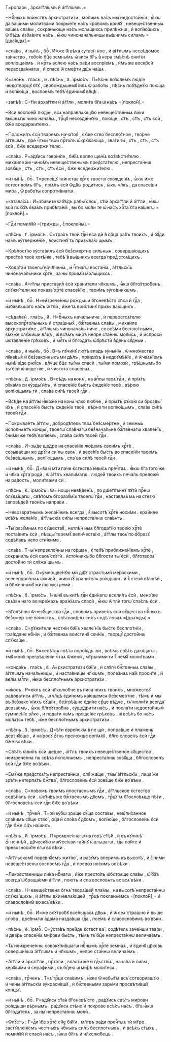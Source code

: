 Т=ропа́рь , а҆рха́гг҃лѡмъ и҆ а҆́гг҃лѡмъ .=

~Нбⷭ҇ныхъ во́инствъ а҆рхистрати́зи , мо́лимъ ва́съ мы̀ недосто́йнїи , ꙗ҆́кѡ да ва́шими моли́твами покры́ете на́съ кро́вомъ крилꙋ̀ , невеще́ственныѧ ва́шеѧ сла́вы , сохранѧ́юще на́съ молѧ́щихсѧ прилѣ́жнѡ , и҆ вопїю́щихъ , ѿ бѣ́дъ и҆зба́вите на́съ , ꙗ҆́кѡ чинонача́льницы вы́шнимъ си́ламъ =[два́жды].=

=сла́ва , и҆ ны́нѣ , боⷢ҇ . И҆́=же ѿ́ вѣка ᲂу҆тае́н ное , и҆ а҆́гг҃лѡмъ несвѣ́домое та́инство , тобо́ю бцⷣе земны́мъ ꙗ҆ви́сѧ бг҃ъ в̾ нера змѣ́снѣ сни́тїи воплоща́емъ . и҆ крⷭ҇тъ во́лею на́съ ра́ди воспрїе́мъ , и҆́мъ же воскр҃сѝ первозда́ннагѡ , и҆ спасѐ ѿ сме́рти дш҃ѧ на́шѧ .

К=ано́нъ . гла́съ , и҃ . пѣ́снь , а҃ . і҆рмо́съ . П=ѣ́снь воз̾сле́мъ лю́дїе чюдотво́рцꙋ бг҃ꙋ , свобо́ждьшемꙋ і҆и҃лѧ ѿ рабо́ты , пѣ́снь побѣ́днꙋю пою́ща и҆ вопїю́ща , воспое́мъ тебѣ̀ є҆ди́номꙋ влⷣцѣ .

=запѣ́в̾ : С=т҃і́и а҆рха́гг҃ли и҆ а҆́гг҃ли , моли́те бг҃а ѡ҆ на́съ =[покло́н̾].=

~Всѝ воспое́м̾ лю́дїе , всѧ̀ направлѧ́ющꙋю невеще́ственыѧ ли́ки вы́шнѧгѡ чино нача́лїѧ , трⷪ҇цꙋ несозда́ннꙋю , пою́ще , ст҃ъ , ст҃ъ , ст҃ъ є҆сѝ , бж҃е вседержи́телю .

~Положи́лъ є҆сѝ тва́ремъ нача́ток̾ , сꙋще ство̀ беспло́тное , тво́рче а҆́гг҃лѡмъ , пре чⷭ҇тыи тво́й прⷭ҇то́лъ ѡ҆крꙋжа́юща , зва́ти ти , ст҃ъ , ст҃ъ , ст҃ъ є҆сѝ , бж҃е вседержи́ телю .

=сла́ва . Р=а́дꙋисѧ гаврїи́ле , бж҃їѧ вопло ще́нїѧ воз̾вѣсти́телю . миха́иле же чино́мъ невеще́ственымъ пред̾ста́телю , непреста́ннѡ зовꙋ́ще , ст҃ъ , ст҃ъ , ст҃ъ є҆сѝ , бж҃е вседержи́телю .

=и҆ ны́нѣ , боⷢ҇ . Т=репе́щꙋ та́инства хрⷭ҇тѐ твоегѡ̀ схожде́нїѧ , ꙗ҆́кѡ и҆́же є҆стест во́мъ бг҃ъ , прїѧ́лъ є҆сѝ ѿдв҃ы роди́тисѧ , ꙗ҆́кѡ чл҃къ , да спасе́ши ми́ра , ѿ рабо́ты сопроти́внагѡ .

=катава́сїѧ : И҆=зба́вите ѿ бѣ́дъ рабы̀ своѧ̀ , ст҃і́и а҆рха́гг҃ли и҆ а҆́гг҃ли , ꙗ҆́кѡ всѝ по́ бз҃ѣ к̾ва́мъ прибѣга́ем̾ , вы́ бо мо́ли те ѡ҆ на́съ хрⷭ҇та̀ бг҃а на́шегѡ =[покло́н̾].=

~Гдⷭ҇и поми́лꙋй =[три́жды , с̾ покло́ны].=

=пѣ́снь , г҃ . і҆рмо́съ . С=тра́хъ тво́й гдⷭ҇и вса дѝ в̾ срⷣца̀ ра́бъ твои́хъ , и҆ бꙋ́ди на́мъ ᲂу҆тверже́нїе , вои́стинꙋ тѧ̀ призыва́ю щымъ .

~Крѣ́постїю ᲂу҆ста́вилъ є҆сѝ без̾сме́ртне си́льныѧ , соверша́ющихъ прест҃о́е твоѐ хотѣ́нїе , тебѣ̀ в̾ вы́шнихъ всегда̀ пред̾ стоѧ́щихъ .

~Хода́таи твоегѡ̀ вочл҃ченїѧ , и҆ чⷭ҇тна́гѡ воста́нїѧ , а҆́гг҃льскїѧ чинонача́льники хрⷭ҇тѐ , за ны̀ прїимѝ молѧ́щихсѧ .

=сла́ва . А҆́=гг҃лы приста́вил̾ є҆сѝ храни́тели чл҃кѡмъ , ꙗ҆́кѡ бл҃гоꙋтро́бенъ . слꙋжи́ тели же показа̀ хрⷭ҇тѐ спасе́нїю , твои́мъ ᲂу҆го́дникѡмъ .

=и҆ ны́нѣ , боⷢ҇ . Н=еи҆зрече́ннѡ ро́ждьши бг҃оневѣ́сто сп҃са и҆ гдⷭ҇а , и҆зба́вльшаго на́съ ѿ тлѝ , и҆́же тѧ вои́стинꙋ призы ва́ющихъ .

=сѣда́лен̾ . гла́съ , и҃ . Н=бⷭ҇ныхъ нача́льниче , и҆ первостоѧ́телю высокопрⷭ҇то́льныхъ и҆ стра́шных̾ , бжⷭ҇твеныѧ сла́вы , миха́иле а҆рхистрати́же , а҆́гг҃лѡмъ чинонача́ль ниче , со всѣ́ми беспло́тными , є҆мꙋ́же слꙋ́жиши влⷣцѣ , ѡ҆ всѣ́мъ ми́рѣ непре ста́ннѡ моли́сѧ , и҆ и҆спросѝ ѡ҆ставле́нїе грѣхо́въ , и҆ млⷭ҇ть и҆ бл҃года́ть ѡ҆брѣстѝ в̾де́нь сꙋ́дныи .

=сла́ва , и҆ ны́нѣ , боⷢ҇ . В=ъ пꙋчи́нꙋ лю́тѣ впа́дъ ᲂу҆ны́нїѧ , ѿ мно́жества лꙋка́вых̾ и҆ без̾зако́нныхъ ми дѣ́лъ , прїидо́хъ в̾ недоꙋмѣ́нїе , и҆ ѿча́ѧнїемъ ны́нѣ ѡ҆де ржꙋ́сѧ , влⷣчце бцⷣе ты́ мѧ спасѝ , ты́ ми помозѝ , грѣ́шнымъ бо ты̀ є҆сѝ ѡ҆чище́ нїе , и҆ чистота̀ спасе́наѧ .

=пѣ́снь , д҃ . і҆рмо́съ . В=сѣ́дъ на конѧ̀ , на а҆пⷭ҇лы твоѧ̀ гдⷭ҇и , и҆ прїѧ́тъ рꙋка́ма си ᲂу҆зды̀ и҆́хъ , и҆ спасе́нїе бы́сть є҆жде́нїе твоѐ . вѣ́рою вопїю́щымъ тѝ , сла́ва си́лѣ твое́й гдⷭ҇и .

~Всѣ́де на а҆́гг҃лы ꙗ҆́коже на конѧ̀ чл҃ко лю́бче , и҆ прїѧ́тъ рꙋко́ю си брозды̀ и҆́хъ , и҆ спасе́нїе бы́сть є҆жде́нїе твоѐ , вѣ́рно ти вопїю́щымъ , сла́ва си́лѣ твое́й гдⷭ҇и .

~Покрыва́етъ а҆́гг҃лы , добродѣ́тель твоѧ̀ без̾сме́ртне , и҆ земны́ѧ и҆сполнѧ́етъ концы̀ , твоегѡ̀ сла́внагѡ без̾нача́льне бжⷭ҇твенагѡ хвале́нїѧ , с̾ни́ми же тебѣ̀ вопїе́мъ , сла́ва си́лѣ твое́й гдⷭ҇и .

=сла́ва . И҆=зы́де ще́дре на спасе́нїе лю́демъ свои́мъ хрⷭ҇тѐ , созыва́еши же дрꙋ́ги си́ лы своѧ̀ . и҆ весе́лїе бы́сть во спасе́нїи твое́мъ без̾ве́щнымъ , вопїю́щымъ , сла́ ва си́лѣ твое́й гдⷭ҇и .

=и҆ ны́нѣ , боⷢ҇ . Д=в҃а и҆ мт҃и па́че є҆стества̀ ꙗ҆ви́сѧ пречⷭ҇таѧ . ꙗ҆́кѡ бг҃а того́ же и҆ чл҃ка хрⷭ҇та̀ родѝ , ѿ а҆́гг҃лъ хвали́магѡ . люде́й твои́хъ печа́ль преложѝ на ра́дость , моли́твами сѝ .

=пѣ́снь , є҃ . і҆рмо́съ . Ѿ= ́нощи невѣ́денїѧ , по дш҃етлѣ́ннꙋ пꙋтѝ прⷭ҇нѡ блꙋдѧ́щагѡ , свѣ́томъ бг҃оразꙋ́мїѧ твоегѡ̀ гдⷭ҇и , наставлѧ́ѧ мѧ на стезю̀ заповѣде́й твои́хъ напра́ви .

~Невозвра́тнымъ жела́нїемъ всегда̀ , к̾ высотѣ̀ хрⷭ҇тѐ носи́ми . кра́йнее всѣ́хъ жела́нїе , а҆́гг҃льскїѧ си́лы непреста́ннѡ сла́вѧтъ .

~Ты̀ разꙋ́мныѧ по сꙋществꙋ̀ , нетлѣ́н ныѧ бл҃года́тїю твое́ю хрⷭ҇тѐ поста́вилъ є҆сѝ , пѣвцы̀ твоемꙋ̀ вели́чествїю , а҆́гг҃лы твоѧ̀ по ѻ҆́бразꙋ содѣ́лавъ непо сти́жиме .

=сла́ва . Т=ы̀ непрекло́нны на го́ршаѧ , к̾ тебѣ̀ приближе́нїемъ хрⷭ҇тѐ , сохрани́лъ є҆сѝ своѧ̀ слꙋгѝ . и҆сто́чникъ бо бл҃гости ты̀ є҆сѝ , бл҃готворѧ̀ досто́йно тѝ слꙋжа́ щымъ .

=и҆ ны́нѣ , боⷢ҇ . О=у҆мерщве́нꙋю мѝ дш҃ꙋ страстьмѝ ме́рзскими , всенепоро́чнаѧ ѡ҆живѝ , животꙋ̀ храни́телѧ ро́ждьши . и҆ к̾ стезѝ вѣ́чнѣй , и҆ бл҃же́нномꙋ житїю̀ ᲂу҆стремѝ .

=пѣ́снь , ѕ҃ . і҆рмо́съ . І҆=ѡ́нꙋ въ ки́тѣ гдⷭ҇и є҆ди́нагѡ всели́лъ є҆сѝ , мене́ же свѧ́зан наго во мре́жахъ вра́жїѧхъ спасѝ , ꙗ҆́кѡ ѿ тлѝ тогѡ̀ спа́слъ є҆сѝ .

~Бг҃олѣ́пнѡ ѿ несꙋ́щества гдⷭ҇и , сло́вомъ приве́лъ є҆сѝ сꙋ́щества нбⷭ҇ныхъ без̾сме́р тне во́инствъ , свѣтови́дны си́хъ содѣ́ ловаѧ =[два́жды].=

=сла́ва . С=лꙋжи́тели честні́и бж҃їѧ хвале́ нїѧ бы́сте беспло́тнїи , гра́ждане нбⷭ҇нїи , и҆ бжⷭ҇твенаѧ вои́стинꙋ ски́нїѧ , творцꙋ̀ досто́йнѡ слꙋжа́ще .

=и҆ ны́нѣ , боⷢ҇ . В=сепѣ́таѧ свѣ́та поро́ждь ши , всѣ́мъ свѣ́тъ даю́щагѡ . тмꙋ̀ мои́х̾ прегрѣше́нїи чⷭ҇таѧ ѿженѝ , мт҃рьними ти к̾ немꙋ̀ моли́твами .

=конда́къ . гла́съ , в҃ . А҆=рхистрати́зи бж҃їи , и҆ слꙋгѝ бжⷭ҇твеныѧ сла́вы , а҆́гг҃лѡмъ нача́льницы , и҆ наста́вницы чл҃кѡмъ , поле́знаѧ на́м̾ проси́те , и҆ ве́лїѧ млⷭ҇ти , ꙗ҆́кѡ беспло́тнымъ а҆рхистрати́зи .

=и҆́косъ . Р=е́клъ є҆сѝ чл҃колю́бче въ писа́ нїихъ твои́хъ , мно́жествꙋ ра́доватисѧ а҆́гг҃лъ , ѡ҆ чл҃цѣ є҆ди́номъ ка́ющемсѧ без̾сме́ртне . тѣ́мъ и҆ мы̀ въ без̾зако́ нїихъ сꙋ́щїи , без̾грѣ́шне є҆ди́не срⷣце вѣ́дче , тѧ̀ моли́ти всегда̀ дерза́емъ , ꙗ҆́кѡ бл҃гоꙋтро́бна , ᲂу҆ще́дрити на́съ , и҆ посла́ти недосто́йным̾ ᲂу҆миле́нїе влⷣко , и҆ пода́ти на́мъ проще́нїе грѣхо́въ . ѡ҆ всѣ́хъ бо на́съ мо́лѧтсѧ тебѣ̀ , и҆́же беспло́тнымъ а҆рхистрати́зи .

=пѣ́снь , з҃ . і҆рмо́съ . Д=ѣ́ти є҆вре́йскїѧ в̾ пе щѝ , попра́вше и҆ пла́мень дерзнꙋ́вше , и҆ на́ росꙋ ѻ҆́гнь прело́жше вопїѧ́хꙋ , бл҃го слове́нъ є҆сѝ гдⷭ҇и бж҃е во́ вѣки .

~Свѣ́тъ ꙗ҆ви́лъ є҆сѝ ще́дре , а҆́гг҃лъ твои́хъ невеще́ственое сꙋщество̀ , неи҆зрече́нна гѡ свѣ́та и҆сполнѧ́емы , непреста́ннѡ зовꙋ́ща , бл҃гослове́нъ є҆сѝ гдⷭ҇и бж҃е во́ вѣки .

~Е҆мꙋ́же пред̾стоѧ́тъ непреста́ннѡ , слꙋ жа́ще , тмы̀ а҆́гг҃льскїѧ , лица́ же зрѣ́ти нетерпѧ́тъ бжⷭ҇тва̀ , бл҃гослове́нъ є҆сѝ зовꙋ́ще бж҃е во́ вѣки .

=сла́ва . С=ло́вомъ твои́мъ и҆поста́снымъ гдⷭ҇и , а҆́гг҃льское є҆стество̀ содѣ́лалъ є҆сѝ . ѡ҆ст҃и́въ же бжⷭ҇твенымъ дх҃омъ , трⷪ҇цꙋ тѧ бг҃осло́вѧще пѣ́ти , бл҃гослове́нъ є҆сѝ гдⷭ҇и бж҃е во́ вѣки .

=и҆ ны́нѣ , трⷪ҇чен̾ . Т=рѝ ᲂу҆́бѡ зрѧ́ще сꙋ́ща соста́вы , неѡ҆пи́санное сла́вимъ сꙋще ство̀ , ѻ҆ц҃а и҆ сло́ва с̾ дх҃омъ , вопїю́ще , бл҃гослове́нъ є҆сѝ гдⷭ҇и бж҃е ѻ҆ц҃ъ на́шихъ .

=пѣ́снь , и҃ . і҆рмо́съ . П=роѧвле́ннагѡ на горѣ̀ ст҃ѣ́й , и҆ въ кꙋпинѣ̀ ѻ҆́гненнѣй , дв҃ческꙋю мѡѷсе́ѡви та́йнꙋ ꙗ҆́вльшагѡ , гдⷭ҇а по́йте и҆ превозноси́те є҆гѡ̀ во́ вѣки .

~А҆́гг҃льскомꙋ поревнꙋ́емъ житїю̀ , и҆ ра́зꙋмъ впери́мъ къ высотѣ̀ , и҆ с̾ ни́ми невеще́ственѡ воспое́мъ гдⷭ҇а , и҆ превоз но́симъ во́ вѣки .

~Лико́вственицы ли́ка нбⷭ҇нагѡ , и҆́же престо́лъ ѡ҆бстоѧ́ще сла́вы , ѡ҆́ бз҃ѣ всегда̀ ѡ҆браща́еми а҆́гг҃ли , пою́тъ и҆ сла восло́вѧтъ во всѧ̀ вѣ́ки .

=сла́ва . Н=евеще́ствена ѻ҆гнѧ̀ творѧ́щей пла́мы , на высотѣ̀ непреста́ннѡ слꙋжа́ щихъ , и҆ а҆́гг҃лы дх҃и ꙗ҆влѧ́ющей , трⷪ҇цѣ покланѧ́емсѧ =[покло́н̾],= и҆ славосло́вим̾ во всѧ̀ вѣ́ки .

=и҆ ны́нѣ , боⷢ҇ . И҆́=же воꙋтро́бꙋ все́льшасѧ дв҃ыѧ , и҆ ѿ сеѧ̀ стра́шно и҆ вы́ше сло́ва , дре́внѧгѡ а҆да́ма назда́вша гдⷭ҇а , пое́мъ и҆ славосло́вимъ во́ вѣки .

=пѣ́снь , ѳ҃ . і҆рмоⷭ҇ . О=у҆ста́въ пре́йде є҆стест ва̀ , содѣ́телѧ заче́нши тва́ри , и҆ две́рь спасе́нїѧ ми́рови бы́сть , тѣ́мъ тѧ̀ бцⷣе непреста́ннѡ велича́емъ .

~Тѧ̀ неи҆зрече́ннѡ совокꙋпи́вшагѡ нбⷭ҇нымъ хрⷭ҇тѐ земна́ѧ , и҆ є҆ди́нꙋ цр҃ковь соверши́вша а҆́гг҃лѡмъ и҆ чл҃кѡмъ , непре ста́ннѡ велича́емъ .

~А҆́гг҃ли и҆ а҆рха́гг҃ли , прⷭ҇то́ли , вла́сти же и҆ гдⷭ҇ьствїѧ , нача́ла и҆ си́лы , херꙋви́ми и҆ серафи́ми , съ бцⷣею ѡ҆ ми́рѣ моли́тесѧ .

=сла́ва , трⷪ҇ченъ . Т=ѧ̀ трⷪ҇це сла́вимъ , ꙗ҆́же ѿ небы́тїѧ всѧ̀ сотвори́вшꙋю , и҆ чи́ны а҆́гг҃льскїѧ ᲂу҆краси́вшꙋ , и҆ бжⷭ҇твеными зарѧ́ми просвѣти́вшꙋ концы̀ .

=и҆ ны́нѣ , боⷢ҇ . Р=а́дꙋисѧ ст҃а́ѧ бг҃оневѣ́ сто , ра́дꙋисѧ свѣ́тъ ми́рови ро́ждьши вѣ́рнымъ . ра́дꙋисѧ стѣно̀ и҆ покро́ве всѣ́хъ на́съ . бг҃а ꙗ҆́кѡ бл҃года́телѧ , за ны̀ непреста́ннѡ молѝ .

=ѿпꙋ́стъ : Г=дⷭ҇и і҆с҃е хрⷭ҇тѐ сн҃е бж҃їи , мл҃твъ ра́ди пречⷭ҇тыѧ тѝ мт҃ре , застꙋпле́нїемъ честны́хъ нбⷭ҇ныхъ си́лъ беспло́тныхъ , и҆ всѣ́хъ ст҃ы́хъ , поми́лꙋй и҆ спасѝ на́съ , ꙗ҆́кѡ бл҃гъ и҆ чл҃колю́бецъ .

